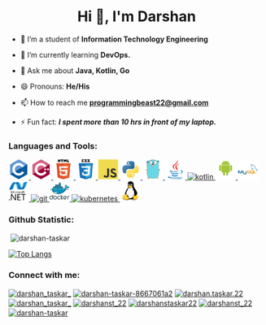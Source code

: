 <h1 align="center">Hi 👋, I'm Darshan</h1>  

  
- 🔭 I’m a student of **Information Technology Engineering**  
  
- 🌱 I’m currently learning **DevOps.**  
  
- 💬 Ask me about **Java, Kotlin, Go** 

-  😄 Pronouns: **He/His**  

- 📫 How to reach me **programmingbeast22@gmail.com**  

- ⚡ Fun fact: ***I spent more than 10 hrs in front of my laptop.***
  

  
<h3 align="left">Languages and Tools:</h3>  
<p align="left">  <a href="https://www.cprogramming.com/" target="_blank" rel="noreferrer"> <img src="https://raw.githubusercontent.com/devicons/devicon/master/icons/c/c-original.svg" alt="c" width="40" height="40"/> </a> <a href="https://www.w3schools.com/cpp/" target="_blank" rel="noreferrer"> <img src="https://raw.githubusercontent.com/devicons/devicon/master/icons/cplusplus/cplusplus-original.svg" alt="cplusplus" width="40" height="40"/> </a><a href="https://www.w3.org/html/" target="_blank" rel="noreferrer"> <img src="https://raw.githubusercontent.com/devicons/devicon/master/icons/html5/html5-original-wordmark.svg" alt="html5" width="40" height="40"/> </a>  <a href="https://www.w3schools.com/css/" target="_blank" rel="noreferrer"> <img src="https://raw.githubusercontent.com/devicons/devicon/master/icons/css3/css3-original-wordmark.svg" alt="css3" width="40" height="40"/> </a> <a href="https://developer.mozilla.org/en-US/docs/Web/JavaScript" target="_blank" rel="noreferrer"> <img src="https://raw.githubusercontent.com/devicons/devicon/master/icons/javascript/javascript-original.svg" alt="javascript" width="40" height="40"/> </a> <a href="https://www.python.org" target="_blank" rel="noreferrer"> <img src="https://raw.githubusercontent.com/devicons/devicon/master/icons/python/python-original.svg" alt="python" width="40" height="40"/> </a> </a> <a href="https://golang.org" target="_blank" rel="noreferrer"> <img src="https://raw.githubusercontent.com/devicons/devicon/master/icons/go/go-original.svg" alt="go" width="40" height="40"/> </a> <a href="https://www.java.com" target="_blank" rel="noreferrer"> <img src="https://raw.githubusercontent.com/devicons/devicon/master/icons/java/java-original.svg" alt="java" width="40" height="40"/> </a><a href="https://kotlinlang.org" target="_blank" rel="noreferrer"> <img src="https://www.vectorlogo.zone/logos/kotlinlang/kotlinlang-icon.svg" alt="kotlin" width="40" height="40"/> </a>  <a href="https://developer.android.com" target="_blank" rel="noreferrer"> <img src="https://raw.githubusercontent.com/devicons/devicon/master/icons/android/android-original-wordmark.svg" alt="android" width="40" height="40"/> </a> <a href="https://www.mysql.com/" target="_blank" rel="noreferrer"> <img src="https://raw.githubusercontent.com/devicons/devicon/master/icons/mysql/mysql-original-wordmark.svg" alt="mysql" width="40" height="40"/> </a><a href="https://dotnet.microsoft.com/" target="_blank" rel="noreferrer"> <img src="https://raw.githubusercontent.com/devicons/devicon/master/icons/dot-net/dot-net-original-wordmark.svg" alt="dotnet" width="40" height="40"/> <a href="https://git-scm.com/" target="_blank" rel="noreferrer"> <img src="https://www.vectorlogo.zone/logos/git-scm/git-scm-icon.svg" alt="git" width="40" height="40"/> </a>  <a href="https://www.docker.com/" target="_blank" rel="noreferrer"> <img src="https://raw.githubusercontent.com/devicons/devicon/master/icons/docker/docker-original-wordmark.svg" alt="docker" width="40" height="40"/> </a> <a href="https://kubernetes.io" target="_blank" rel="noreferrer"> <img src="https://www.vectorlogo.zone/logos/kubernetes/kubernetes-icon.svg" alt="kubernetes" width="40" height="40"/> </a> <a href="https://www.linux.org/" target="_blank" rel="noreferrer"> <img src="https://raw.githubusercontent.com/devicons/devicon/master/icons/linux/linux-original.svg" alt="linux" width="40" height="40"/> </a> </p>


<h3 align="left"> Github Statistic:</h3>
<p>&nbsp;<img align="center" src="https://github-readme-stats.vercel.app/api?username=darshan-taskar&show_icons=true&locale=en" alt="darshan-taskar" /></p>

[![Top Langs](https://github-readme-stats.vercel.app/api/top-langs/?username=darshan-taskar)](https://github.com/anuraghazra/github-readme-stats)


<h3 align="left">Connect with me:</h3>  
<p align="left">  
<a href="https://twitter.com/darshan_taskar_" target="blank"><img align="center" src="https://raw.githubusercontent.com/rahuldkjain/github-profile-readme-generator/master/src/images/icons/Social/twitter.svg" alt="darshan_taskar_" height="30" width="40" /></a>  
<a href="https://linkedin.com/in/darshan-taskar-8667061a2" target="blank"><img align="center" src="https://raw.githubusercontent.com/rahuldkjain/github-profile-readme-generator/master/src/images/icons/Social/linked-in-alt.svg" alt="darshan-taskar-8667061a2" height="30" width="40" /></a>  
 <a href="https://fb.com/darshan.taskar.22" target="blank"><img align="center" src="https://raw.githubusercontent.com/rahuldkjain/github-profile-readme-generator/master/src/images/icons/Social/facebook.svg" alt="darshan.taskar.22" height="30" width="40" /></a>  
<a href="https://instagram.com/darshan_taskar_" target="blank"><img align="center" src="https://raw.githubusercontent.com/rahuldkjain/github-profile-readme-generator/master/src/images/icons/Social/instagram.svg" alt="darshan_taskar_" height="30" width="40" /></a>  
<a href="https://www.codechef.com/users/darshanst_22" target="blank"><img align="center" src="https://cdn.jsdelivr.net/npm/simple-icons@3.1.0/icons/codechef.svg" alt="darshanst_22" height="30" width="40" /></a>  
<a href="https://www.hackerrank.com/darshanstaskar22" target="blank"><img align="center" src="https://raw.githubusercontent.com/rahuldkjain/github-profile-readme-generator/master/src/images/icons/Social/hackerrank.svg" alt="darshanstaskar22" height="30" width="40" /></a>  
<a href="https://codeforces.com/profile/darshanst_22" target="blank"><img align="center" src="https://raw.githubusercontent.com/rahuldkjain/github-profile-readme-generator/master/src/images/icons/Social/codeforces.svg" alt="darshanst_22" height="30" width="40" /></a>  
<a href="https://www.leetcode.com/darshan-taskar" target="blank"><img align="center" src="https://raw.githubusercontent.com/rahuldkjain/github-profile-readme-generator/master/src/images/icons/Social/leet-code.svg" alt="darshan-taskar" height="30" width="40" /></a>  
</p>  
